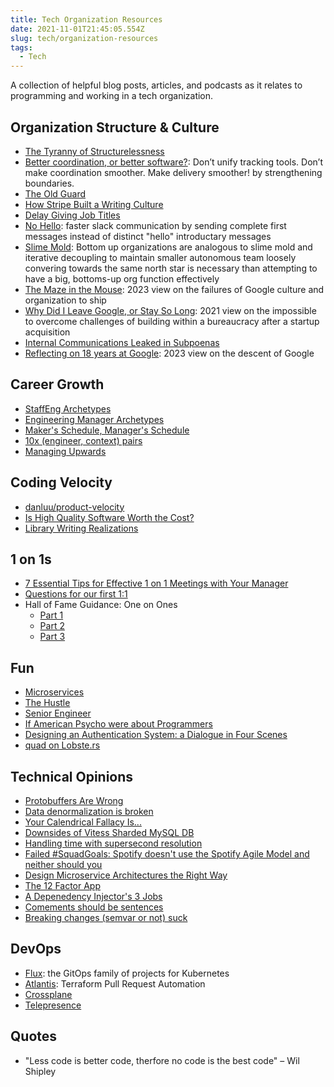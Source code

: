 ```yaml
---
title: Tech Organization Resources
date: 2021-11-01T21:45:05.554Z
slug: tech/organization-resources
tags:
  - Tech
---
```


A collection of helpful blog posts, articles, and podcasts as it relates to programming and working in a tech organization.

## Organization Structure & Culture

- [The Tyranny of Structurelessness](https://www.jofreeman.com/joreen/tyranny.htm)
- [Better coordination, or better software?](https://jessitron.com/2021/08/02/better-coordination-or-better-software/): Don’t unify tracking tools. Don’t make coordination smoother. Make delivery smoother! by strengthening boundaries.
- [The Old Guard](https://randsinrepose.com/archives/the-old-guard/)
- [How Stripe Built a Writing Culture](https://slab.com/blog/stripe-writing-culture/)
- [Delay Giving Job Titles](https://medium.com/@gokulrajaram/the-one-thing-ceos-should-delay-as-long-as-possible-ea28347714b0)
- [No Hello](https://nohello.net/en/): faster slack communication by sending complete first messages instead of distinct "hello" introductary messages
- [Slime Mold](https://komoroske.com/slime-mold/): Bottom up organizations are analogous to slime mold and iterative decoupling to maintain smaller autonomous team loosely convering towards the same north star is necessary than attempting to have a big, bottoms-up org function effectively
- [The Maze in the Mouse](https://medium.com/@pravse/the-maze-is-in-the-mouse-980c57cfd61a): 2023 view on the failures of Google culture and organization to ship
- [Why Did I Leave Google, or Stay So Long](https://www.linkedin.com/pulse/why-did-i-leave-google-stay-so-long-noam-bardin/): 2021 view on the impossible to overcome challenges of building within a bureaucracy after a startup acquisition
- [Internal Communications Leaked in Subpoenas](https://www.jwz.org/gruntle/rbarip.html)
- [Reflecting on 18 years at Google](https://ln.hixie.ch/?start=1700627373&count=1): 2023 view on the descent of Google

## Career Growth

- [StaffEng Archetypes](https://staffeng.com/guides/staff-archetypes)
- [Engineering Manager Archetypes](https://www.patkua.com/blog/5-engineering-manager-archetypes/)
- [Maker's Schedule, Manager's Schedule](http://www.paulgraham.com/makersschedule.html)
- [10x (engineer, context) pairs](https://www.benkuhn.net/10x/)
- [Managing Upwards](https://youtu.be/INr31JkHlT0?feature=shared)

## Coding Velocity

- [danluu/product-velocity](https://danluu.com/productivity-velocity/)
- [Is High Quality Software Worth the Cost?](https://martinfowler.com/articles/is-quality-worth-cost.html)
- [Library Writing Realizations](https://cbloomrants.blogspot.com/2015/09/library-writing-realizations.html)

## 1 on 1s

- [7 Essential Tips for Effective 1 on 1 Meetings with Your Manager](https://getlighthouse.com/blog/effective-1-on-1-meetings/)
- [Questions for our first 1:1](https://larahogan.me/blog/first-one-on-one-questions/)
- Hall of Fame Guidance: One on Ones
  - [Part 1](https://manager-tools.com/2005/07/the-single-most-effective-management-tool-part-1)
  - [Part 2](https://manager-tools.com/2005/07/the-single-most-effective-management-tool-part-2)
  - [Part 3](https://manager-tools.com/2005/07/the-single-most-effective-management-tool-part-3)

## Fun

- [Microservices](https://youtu.be/y8OnoxKotPQ)
- [The Hustle](https://youtu.be/_o7qjN3KF8U)
- [Senior Engineer](https://youtu.be/eSqexFg74F8)
- [If American Psycho were about Programmers](https://youtu.be/uHt01D6rOLI)
- [Designing an Authentication System: a Dialogue in Four Scenes](https://web.mit.edu/kerberos/dialogue.html)
- [quad on Lobste.rs](https://lobste.rs/~quad/threads)

## Technical Opinions

- [Protobuffers Are Wrong](https://reasonablypolymorphic.com/blog/protos-are-wrong/)
- [Data denormalization is broken](https://lironshapira.medium.com/data-denormalization-is-broken-7b697352f405)
- [Your Calendrical Fallacy Is...](https://yourcalendricalfallacyis.com/)
- [Downsides of Vitess Sharded MySQL DB](https://lobste.rs/s/nsrhor/database_ruins_all_good_ideas#c_ujgu0s)
- [Handling time with supersecond resolution](https://minimalmodeling.substack.com/p/handling-time-with-supersecond-resolution)
- [Failed #SquadGoals: Spotify doesn't use the Spotify Agile Model and neither should you](https://www.jeremiahlee.com/posts/failed-squad-goals/)
- [Design Microservice Architectures the Right Way](https://youtu.be/j6ow-UemzBc)
- [The 12 Factor App](https://12factor.net/)
- [A Depenedency Injector's 3 Jobs](https://publicobject.com/2019/06/25/a-dependency-injectors-3-jobs/)
- [Comements should be sentences](https://nedbatchelder.com/blog/201401/comments_should_be_sentences.html)
- [Breaking changes (semvar or not) suck](https://youtu.be/oyLBGkS5ICk)

## DevOps

- [Flux](https://fluxcd.io/): the GitOps family of projects for Kubernetes
- [Atlantis](https://www.runatlantis.io/): Terraform Pull Request Automation
- [Crossplane](https://crossplane.io/)
- [Telepresence](https://www.telepresence.io/)

## Quotes

- "Less code is better code, therfore no code is the best code" – Wil Shipley
